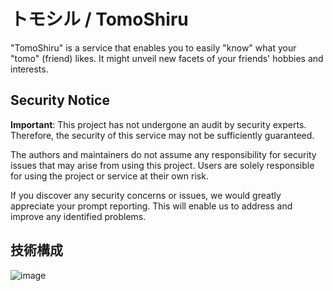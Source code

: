 # トモシル / TomoShiru

"TomoShiru" is a service that enables you to easily "know" what your "tomo" (friend) likes. It might unveil new facets of your friends' hobbies and interests.

## Security Notice

**Important**: This project has not undergone an audit by security experts. Therefore, the security of this service may not be sufficiently guaranteed.

The authors and maintainers do not assume any responsibility for security issues that may arise from using this project. Users are solely responsible for using the project or service at their own risk.

If you discover any security concerns or issues, we would greatly appreciate your prompt reporting. This will enable us to address and improve any identified problems.

## 技術構成

![image](https://github.com/Doer-org/TomoShiru/assets/55625375/f9dd6169-d990-4548-bd98-7ccd8f920239)
